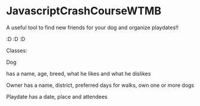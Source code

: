 # JavascriptCrashCourseWTMB

A useful tool to find new friends for your dog and organize playdates!!

:D :D :D 

Classes:

   Dog
   
   has a name, age, breed, what he likes and what he dislikes

   Owner
   has a name, district, preferred days for walks, own one or more dogs

   Playdate
   has a date, place and attendees


